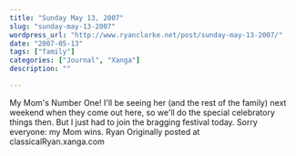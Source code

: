 ```yaml
---
title: "Sunday May 13, 2007"
slug: "sunday-may-13-2007"
wordpress_url: "http://www.ryanclarke.net/post/sunday-may-13-2007/"
date: "2007-05-13"
tags: ["family"]
categories: ["Journal", "Xanga"]
description: ""

---
```


My Mom's Number One!
I'll be seeing her (and the rest of the family) next weekend when they come out here, so we'll do the special celebratory things then. But I just had to join the bragging festival today. Sorry everyone: my Mom wins.
Ryan
Originally posted at classicalRyan.xanga.com
